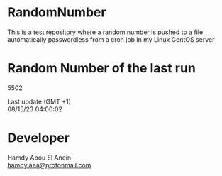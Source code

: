# RandomNumber    
This is a test repository where a random number is pushed to a file automatically passwordless from a cron job in my Linux CentOS server    
# Random Number of the last run   
5502
      
Last update (GMT +1)    
08/15/23 04:00:02
# Developer    
Hamdy Abou El Anein   
hamdy.aea@protonmail.com
